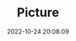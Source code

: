 ---
weight: 1
images:
- /images/edited/144.jpeg
title: Picture
date: 2022-10-24 20:08:09
tags: [luminarneo,work,ilce7m3,person]
---